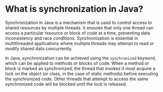# What is synchronization in Java?
Synchronization in Java is a mechanism that is used to control access to shared resources by multiple threads. It ensures that only one thread can access a particular resource or block of code at a time, preventing data inconsistency and race conditions. Synchronization is essential in multithreaded applications where multiple threads may attempt to read or modify shared data concurrently.

In Java, synchronization can be achieved using the `synchronized` keyword, which can be applied to methods or blocks of code. When a method or block is marked as synchronized, the thread that invokes it must acquire a lock on the object (or class, in the case of static methods) before executing the synchronized code. Other threads that attempt to access the same synchronized code will be blocked until the lock is released.

